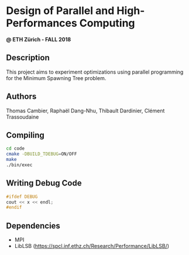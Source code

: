 # Design of Parallel and High-Performances Computing 
**@ ETH Zürich - FALL 2018**

## Description

This project aims to experiment optimizations using parallel programming for the Minimum Spawning Tree problem.


## Authors

Thomas Cambier, 
Raphaël Dang-Nhu, 
Thibault Dardinier, 
Clément Trassoudaine

## Compiling
``` bash
cd code   
cmake -DBUILD_TDEBUG=ON/OFF  
make  
./bin/exec  
```

## Writing Debug Code
``` C++
#ifdef DEBUG  
cout << x << endl;  
#endif 
```

## Dependencies
* MPI  
* LibLSB (https://spcl.inf.ethz.ch/Research/Performance/LibLSB/)
